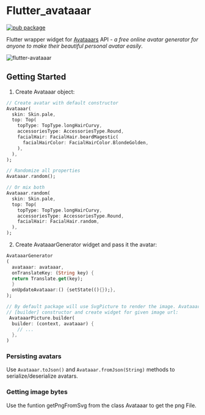 # Flutter_avataaar

[![pub package](https://img.shields.io/pub/v/avataaar_image_2.svg)](https://pub.dartlang.org/packages/avataaar_image_2)

Flutter wrapper widget for [Avataaars](https://getavataaars.com/) API - *a free online avatar generator for anyone to make their beautiful personal avatar easily*.

![flutter-avataaar](https://user-images.githubusercontent.com/45365279/146657228-b7d5fd77-543c-4a48-b81a-4e4c11956be5.gif)

## Getting Started

1. Create Avataaar object:
```Dart
// Create avatar with default constructor
Avataaar(
  skin: Skin.pale,
  top: Top(
    topType: TopType.longHairCurvy,
    accessoriesType: AccessoriesType.Round,
    facialHair: FacialHair.beardMagestic(
      facialHairColor: FacialHairColor.BlondeGolden,
    ),
  ),
);

// Randomize all properties
Avataaar.random();

// Or mix both
Avataaar.random(
  skin: Skin.pale,
  top: Top(
    topType: TopType.longHairCurvy,
    accessoriesType: AccessoriesType.Round,
    facialHair: FacialHair.random,
  ),
);
```

2. Create AvataaarGenerator widget and pass it the avatar:

```Dart
AvataaarGenerator
(
  avataaar: avataaar,
  onTranslateKey: (String key) {
  return Translate.get(key);
  }
  onUpdateAvataaar:() {setState((){});},
);

// By default package will use SvgPicture to render the image. AvataaarPicture could be used to create a custom
// [builder] constructor and create widget for given image url:
 AvataaarPicture.builder(
  builder: (context, avataaar) {
    // ...
  },
)
```

### Persisting avatars

Use `Avataaar.toJson()` and `Avataaar.fromJson(String)` methods to serialize/deserialize avatars.

### Getting image bytes

Use the funtion getPngFromSvg from the class Avataaar to get the png File.
